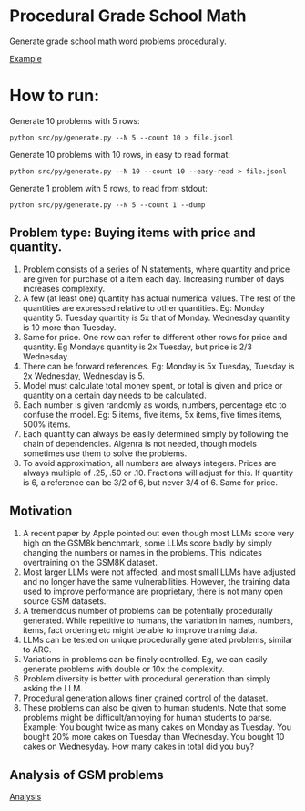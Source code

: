 # Procedural Grade School Math

Generate grade school math word problems procedurally.

[Example](datasets/examples/price_normal.md)

# How to run:

Generate 10 problems with 5 rows:
```
python src/py/generate.py --N 5 --count 10 > file.jsonl
```

Generate 10 problems with 10 rows, in easy to read format:
```
python src/py/generate.py --N 10 --count 10 --easy-read > file.jsonl
```

Generate 1 problem with 5 rows, to read from stdout:
```
python src/py/generate.py --N 5 --count 1 --dump
```

## Problem type: Buying items with price and quantity.

1. Problem consists of a series of N statements, where quantity and price are given for purchase of a item each day. Increasing number of days increases complexity.
1. A few (at least one) quantity has actual numerical values. The rest of the quantities are expressed relative to other quantities. Eg: Monday quantity 5. Tuesday quantity is 5x that of Monday. Wednesday quantity is 10 more than Tuesday.
1. Same for price. One row can refer to different other rows for price and quantity. Eg Mondays quantity is 2x Tuesday, but price is 2/3 Wednesday.
1. There can be forward references. Eg: Monday is 5x Tuesday, Tuesday is 2x Wednesday, Wednesday is 5.
1. Model must calculate total money spent, or total is given and price or quantity on a certain day needs to be calculated.
1. Each number is given randomly as words, numbers, percentage etc to confuse the model. Eg: 5 items, five items, 5x items, five times items, 500% items.
1. Each quantity can always be easily determined simply by following the chain of dependencies. Algenra is not needed, though models sometimes use them to solve the problems.
1. To avoid approximation, all numbers are always integers. Prices are always multiple of .25, .50 or .10. Fractions will adjust for this. If quantity is 6, a reference can be 3/2 of 6, but never 3/4 of 6. Same for price.

## Motivation

1. A recent paper by Apple pointed out even though most LLMs score very high on the GSM8k benchmark, some LLMs score badly by simply changing the numbers or names in the problems. This indicates overtraining on the GSM8K dataset.
2. Most larger LLMs were not affected, and most small LLMs have adjusted and no longer have the same vulnerabilities. However, the training data used to improve performance are proprietary, there is not many open source GSM datasets.
3. A tremendous number of problems can be potentially procedurally generated. While repetitive to humans, the variation in names, numbers, items, fact ordering etc might be able to improve training data.
4. LLMs can be tested on unique procedurally generated problems, similar to ARC.
5. Variations in problems can be finely controlled. Eg, we can easily generate problems with double or 10x the complexity.
6. Problem diversity is better with procedural generation than simply asking the LLM.
7. Procedural generation allows finer grained control of the dataset.
8. These problems can also be given to human students. Note that some problems might be difficult/annoying for human students to parse. Example: You bought twice as many cakes on Monday as Tuesday. You bought 20% more cakes on Tuesday than Wednesday. You bought 10 cakes on Wednesyday. How many cakes in total did you buy?

## Analysis of GSM problems
[Analysis](Analysis.md)
